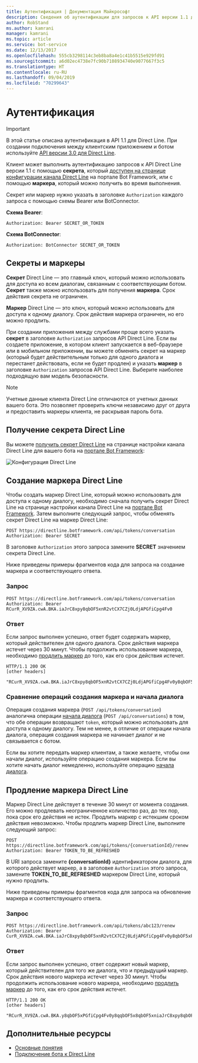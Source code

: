 ```yaml
---
title: Аутентификация | Документация Майкрософт
description: Сведения об аутентификации для запросов к API версии 1.1 для Direct Line.
author: RobStand
ms.author: kamrani
manager: kamrani
ms.topic: article
ms.service: bot-service
ms.date: 12/13/2017
ms.openlocfilehash: 555cb3298114c3eb8ba8a4e1c41b5515e929fd91
ms.sourcegitcommit: a6d02ec4738e7fc90b7108934740e9077667f3c5
ms.translationtype: HT
ms.contentlocale: ru-RU
ms.lasthandoff: 09/04/2019
ms.locfileid: "70299643"
---
```

# <a name="authentication"></a>Аутентификация

> [!IMPORTANT]
> В этой статье описана аутентификация в API 1.1 для Direct Line. При создании подключения между клиентским приложением и ботом используйте [API версии 3.0 для Direct Line](bot-framework-rest-direct-line-3-0-authentication.md).

Клиент может выполнить аутентификацию запросов к API Direct Line версии 1.1 с помощью **секрета**, который [доступен на странице конфигурации канала Direct Line](../bot-service-channel-connect-directline.md) на портале Bot Framework, или с помощью **маркера**, который можно получить во время выполнения.

Секрет или маркер нужно указать в заголовке `Authorization` каждого запроса с помощью схемы Bearer или BotConnector. 

**Схема Bearer**:
```http
Authorization: Bearer SECRET_OR_TOKEN
```

**Схема BotConnector**:
```http
Authorization: BotConnector SECRET_OR_TOKEN
```

## <a name="secrets-and-tokens"></a>Секреты и маркеры

**Секрет** Direct Line — это главный ключ, который можно использовать для доступа ко всем диалогам, связанным с соответствующим ботом. **Секрет** также можно использовать для получения **маркера**. Срок действия секрета не ограничен. 

**Маркер** Direct Line — это ключ, который можно использовать для доступа к одному диалогу. Срок действия маркера ограничен, но его можно продлить. 

При создании приложения между службами проще всего указать **секрет** в заголовке `Authorization` запросов API Direct Line. Если вы создаете приложение, в котором клиент запускается в веб-браузере или в мобильном приложении, вы можете обменять секрет на маркер (который будет действительным только для одного диалога и перестанет действовать, если не будет продлен) и указать **маркер** в заголовке `Authorization` запросов API Direct Line. Выберите наиболее подходящую вам модель безопасности.

> [!NOTE]
> Учетные данные клиента Direct Line отличаются от учетных данных вашего бота. Это позволяет проверить ключи независимо друг от друга и предоставить маркеры клиента, не раскрывая пароль бота. 

## <a name="get-a-direct-line-secret"></a>Получение секрета Direct Line

Вы можете [получить секрет Direct Line](../bot-service-channel-connect-directline.md) на странице настройки канала Direct Line для вашего бота на <a href="https://dev.botframework.com/" target="_blank">портале Bot Framework</a>:

![Конфигурация Direct Line](../media/direct-line-configure.png)

## <a id="generate-token"></a> Создание маркера Direct Line

Чтобы создать маркер Direct Line, который можно использовать для доступа к одному диалогу, необходимо сначала получить секрет Direct Line на странице настройки канала Direct Line на <a href="https://dev.botframework.com/" target="_blank">портале Bot Framework</a>. Затем выполните следующий запрос, чтобы обменять секрет Direct Line на маркер Direct Line:

```http
POST https://directline.botframework.com/api/tokens/conversation
Authorization: Bearer SECRET
```

В заголовке `Authorization` этого запроса замените **SECRET** значением секрета Direct Line.

Ниже приведены примеры фрагментов кода для запроса на создание маркера и соответствующего ответа.

### <a name="request"></a>Запрос

```http
POST https://directline.botframework.com/api/tokens/conversation
Authorization: Bearer RCurR_XV9ZA.cwA.BKA.iaJrC8xpy8qbOF5xnR2vtCX7CZj0LdjAPGfiCpg4Fv0
```

### <a name="response"></a>Ответ

Если запрос выполнен успешно, ответ будет содержать маркер, который действителен для одного диалога. Срок действия маркера истечет через 30 минут. Чтобы продолжить использование маркера, необходимо [продлить маркер](#refresh-token) до того, как его срок действия истечет.

```http
HTTP/1.1 200 OK
[other headers]

"RCurR_XV9ZA.cwA.BKA.iaJrC8xpy8qbOF5xnR2vtCX7CZj0LdjAPGfiCpg4Fv0y8qbOF5xPGfiCpg4Fv0y8qqbOF5x8qbOF5xn"
```

### <a name="generate-token-versus-start-conversation"></a>Сравнение операций создания маркера и начала диалога

Операция создания маркера (`POST /api/tokens/conversation`) аналогична операции [начала диалога](bot-framework-rest-direct-line-1-1-start-conversation.md) (`POST /api/conversations`) в том, что обе операции возвращают `token`, который можно использовать для доступа к одному диалогу. Тем не менее, в отличие от операции начала диалога, операция создания маркера не начинает диалог и не связывается с ботом. 

Если вы хотите передать маркер клиентам, а также желаете, чтобы они начали диалог, используйте операцию создания маркера. Если вы хотите начать диалог немедленно, используйте операцию [начала диалога](bot-framework-rest-direct-line-1-1-start-conversation.md).

## <a id="refresh-token"></a> Продление маркера Direct Line

Маркер Direct Line действует в течение 30 минут от момента создания. Его можно продлевать неограниченное количество раз, до тех пор, пока срок его действия не истек. Продлить маркер с истекшим сроком действия невозможно. Чтобы продлить маркер Direct Line, выполните следующий запрос:

```http
POST https://directline.botframework.com/api/tokens/{conversationId}/renew
Authorization: Bearer TOKEN_TO_BE_REFRESHED
```

В URI запроса замените **{conversationId}** идентификатором диалога, для которого действует маркер, а в заголовке `Authorization` этого запроса, замените **TOKEN_TO_BE_REFRESHED** маркером Direct Line, который нужно продлить.

Ниже приведены примеры фрагментов кода для запроса на обновление маркера и соответствующего ответа.

### <a name="request"></a>Запрос

```http
POST https://directline.botframework.com/api/tokens/abc123/renew
Authorization: Bearer CurR_XV9ZA.cwA.BKA.iaJrC8xpy8qbOF5xnR2vtCX7CZj0LdjAPGfiCpg4Fv0y8qbOF5xPGfiCpg4Fv0y8qqbOF5x8qbOF5xn
```

### <a name="response"></a>Ответ

Если запрос выполнен успешно, ответ содержит новый маркер, который действителен для того же диалога, что и предыдущий маркер. Срок действия нового маркера истечет через 30 минут. Чтобы продолжить использование нового маркера, необходимо [продлить маркер](#refresh-token) до того, как его срок действия истечет.

```http
HTTP/1.1 200 OK
[other headers]

"RCurR_XV9ZA.cwA.BKA.y8qbOF5xPGfiCpg4Fv0y8qqbOF5x8qbOF5xniaJrC8xpy8qbOF5xnR2vtCX7CZj0LdjAPGfiCpg4Fv0"
```

## <a name="additional-resources"></a>Дополнительные ресурсы

- [Основные понятия](bot-framework-rest-direct-line-1-1-concepts.md)
- [Подключение бота к Direct Line](../bot-service-channel-connect-directline.md)